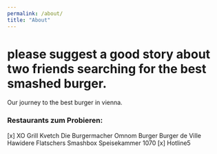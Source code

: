 ```yaml
---
permalink: /about/
title: "About"
---
```


# please suggest a good story about two friends searching for the best smashed burger.

Our journey to the best burger in vienna.

### Restaurants zum Probieren:

[x] XO Grill
Kvetch
Die Burgermacher
Omnom Burger
Burger de Ville
Hawidere
Flatschers
Smashbox
Speisekammer 1070
[x] Hotline5 